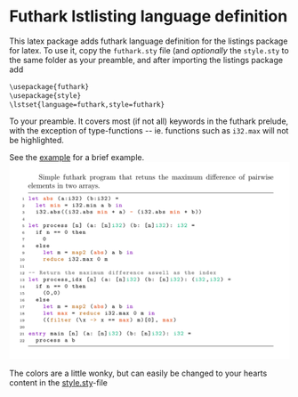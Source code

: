 # Futhark lstlisting language definition

This latex package adds futhark language definition for the listings package for
latex. To use it, copy the `futhark.sty` file (and _optionally_ the `style.sty`
to the same folder as your preamble, and after importing the listings package
add
```
\usepackage{futhark}
\usepackage{style}
\lstset{language=futhark,style=futhark}
```
To your preamble. It covers most (if not all) keywords in the futhark prelude,
with the exception of type-functions -- ie. functions such as `i32.max` will not
be highlighted.

See the [example](https://github.com/0undefined/futhark-lstlisting/blob/master/example.tex) for a brief example.
![example.png](https://raw.githubusercontent.com/0undefined/futhark-lstlisting/master/example.png)

The colors are a little wonky, but can easily be changed to your hearts content
in the [style.sty](https://github.com/0undefined/futhark-lstlisting/blob/master/style.sty)-file
